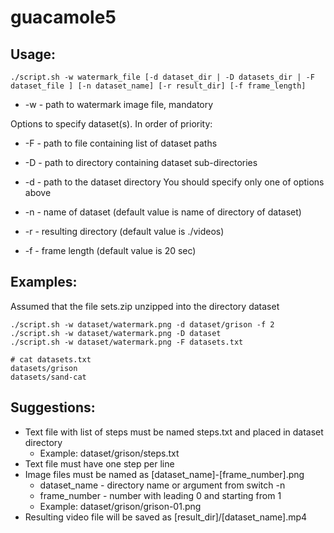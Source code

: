 # guacamole5

## Usage:

```
./script.sh -w watermark_file [-d dataset_dir | -D datasets_dir | -F dataset_file ] [-n dataset_name] [-r result_dir] [-f frame_length]
```

- -w - path to watermark image file, mandatory

Options to specify dataset(s). In order of priority:

- -F - path to file containing list of dataset paths
- -D - path to directory containing dataset sub-directories
- -d - path to the dataset directory
You should specify only one of options above

- -n - name of dataset (default value is name of directory of dataset)
- -r - resulting directory (default value is ./videos)
- -f - frame length (default value is 20 sec)

## Examples:

Assumed that the file sets.zip unzipped into the directory dataset

```
./script.sh -w dataset/watermark.png -d dataset/grison -f 2
./script.sh -w dataset/watermark.png -D dataset
./script.sh -w dataset/watermark.png -F datasets.txt

# cat datasets.txt
datasets/grison
datasets/sand-cat
```

## Suggestions:
- Text file with list of steps must be named steps.txt and placed in dataset directory
	- Example: dataset/grison/steps.txt
- Text file must have one step per line
- Image files must be named as [dataset_name]-[frame_number].png
	- dataset_name - directory name or argument from switch -n
	- frame_number - number with leading 0 and starting from 1
	- Example: dataset/grison/grison-01.png
- Resulting video file will be saved as [result_dir]/[dataset_name].mp4
